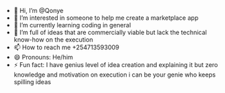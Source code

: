 - 👋 Hi, I’m @Qonye
- 👀 I’m interested in someone to help me create a marketplace app
- 🌱 I’m currently learning coding in general 
- 💞️ I’m full of ideas that are commercially viable but lack the technical know-how on the execution 
- 📫 How to reach me +254713593009
- 😄 Pronouns: He/him
- ⚡ Fun fact: I have genius level of idea creation and explaining it but zero knowledge and motivation on execution i can be your genie who keeps spilling ideas

<!---
Qonye/Qonye is a ✨ special ✨ repository because its `README.md` (this file) appears on your GitHub profile.
You can click the Preview link to take a look at your changes.
--->
